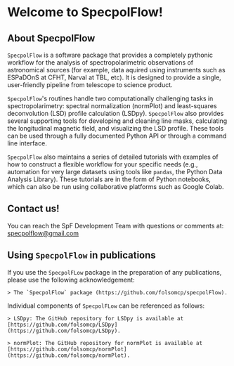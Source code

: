 # Welcome to SpecpolFlow!

## About SpecpolFlow

`SpecpolFlow` is a software package that provides a completely pythonic workflow for the analysis of spectropolarimetric observations of astronomical sources (for example, data aquired using instruments such as ESPaDOnS at CFHT, Narval at TBL, etc). It is designed to provide a single, user-friendly pipeline from telescope to science product.

`SpecpolFlow`'s routines handle two computationally challenging tasks in spectropolarimetry: spectral normalization (normPlot) and least-squares deconvolution (LSD) profile calculation (LSDpy). `SpecpolFlow` also provides several supporting tools for developing and cleaning line masks, calculating the longitudinal magnetic field, and visualizing the LSD profile. These tools can be used through a fully documented Python API or through a command line interface.

`SpecpolFlow` also maintains a series of detailed tutorials with examples of how to construct a flexible workflow for your specific needs (e.g., automation for very large datasets using tools like `pandas`, the Python Data Analysis Library). These tutorials are in the form of Python notebooks, which can also be run using collaborative platforms such as Google Colab. 

## Contact us!
You can reach the SpF Development Team with questions or comments at: specpolflow@gmail.com

## Using `SpecpolFlow` in publications
If you use the `SpecpolFLow` package in the preparation of any publications, please use the following acknowledgement:
    
    > The `SpecpolFlow` package (https://github.com/folsomcp/specpolFlow).

Individual components of `SpecpolFLow` can be referenced as follows:
    
    > LSDpy: The GitHub repository for LSDpy is available at [https://github.com/folsomcp/LSDpy](https://github.com/folsomcp/LSDpy).
    
    > normPlot: The GitHub repository for normPlot is available at [https://github.com/folsomcp/normPlot](https://github.com/folsomcp/normPlot).


